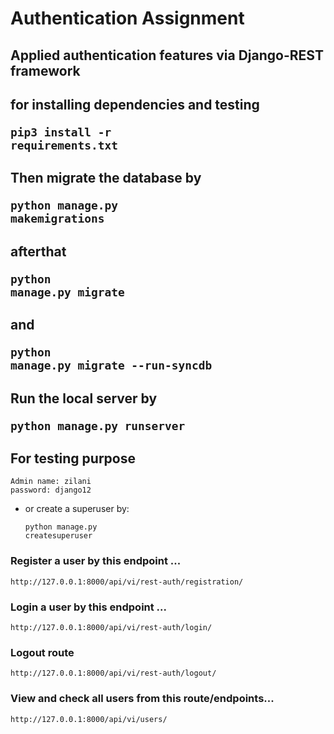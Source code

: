 # Authentication Assignment

## Applied authentication features via Django-REST framework

## for installing dependencies and testing <pre><code>pip3 install -r requirements.txt </code></pre>
## Then migrate the database by <pre><code>python manage.py makemigrations</code></pre>
## afterthat                    <pre><code>python manage.py migrate</code></pre>
## and                          <pre><code>python manage.py migrate --run-syncdb</code></pre>
## Run the local server by <pre><code>python manage.py runserver</code></pre>
## For testing purpose <br>
    Admin name: zilani
    password: django12

* or create a superuser by: <pre><code>python manage.py createsuperuser</code></pre>

### Register a user by this endpoint ...
<pre><code>http://127.0.0.1:8000/api/vi/rest-auth/registration/</code></pre>
### Login a user by this endpoint ...
<pre><code>http://127.0.0.1:8000/api/vi/rest-auth/login/</code></pre>
### Logout route
<pre><code>http://127.0.0.1:8000/api/vi/rest-auth/logout/</code></pre>
### View and check all users from this route/endpoints...
<pre><code>http://127.0.0.1:8000/api/vi/users/</code></pre>

